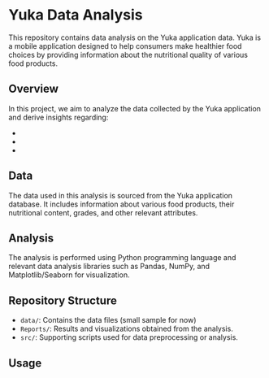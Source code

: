 # Yuka Data Analysis

This repository contains data analysis on the Yuka application data. 
Yuka is a mobile application designed to help consumers make healthier food choices by providing information about the nutritional quality of various food products.

## Overview

In this project, we aim to analyze the data collected by the Yuka application and derive insights regarding:

- 
- 
- 


## Data

The data used in this analysis is sourced from the Yuka application database.
It includes information about various food products, their nutritional content, grades, and other relevant attributes.

## Analysis

The analysis is performed using Python programming language and relevant data analysis libraries such as Pandas, NumPy, and Matplotlib/Seaborn for visualization.


## Repository Structure

- `data/`: Contains the data files (small sample for now) 
- `Reports/`: Results and visualizations obtained from the analysis.
- `src/`: Supporting scripts used for data preprocessing or analysis.

## Usage


